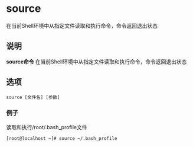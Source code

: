 source
===

在当前Shell环境中从指定文件读取和执行命令，命令返回退出状态

## 说明

**source命令** 在当前Shell环境中从指定文件读取和执行命令，命令返回退出状态

## 选项

```
source [文件名] [参数]
```

### 例子

读取和执行/root/.bash_profile文件

```bash
[root@localhost ~]# source ~/.bash_profile
```


